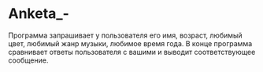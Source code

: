 # Anketa_-
Программа запрашивает у пользователя его имя, возраст, любимый цвет, любимый  жанр  музыки, любимое  время  года.  В  конце  программа сравнивает ответы пользователя с вашими и выводит соответствующее сообщение.
